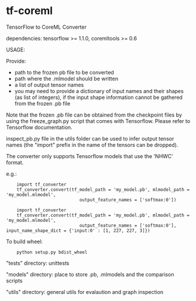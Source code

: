 # tf-coreml
TensorFlow to CoreML Converter

dependencies: tensorflow >= 1.1.0, coremltools >= 0.6

USAGE:

Provide:
- path to the frozen pb file to be converted 
- path where the .mlmodel should be written
- a list of output tensor names 
- you may need to provide a dictionary of input names and their shapes (as list of integers), if the input shape information cannot be gathered from the frozen .pb file

Note that the frozen .pb file can be obtained from the checkpoint files
by using the freeze_graph.py script that comes with Tensorflow. Please refer to Tensorflow documentation.

inspect_pb.py file in the utils folder can be used to infer output tensor names 
(the "import" prefix in the name of the tensors can be dropped). 

The converter only supports Tensorflow models that use the 'NHWC' format. 

e.g.: 

```
	import tf_converter
	tf_converter.convert(tf_model_path = 'my_model.pb', mlmodel_path = 'my_model.mlmodel', 
							output_feature_names = ['softmax:0'])					
```
```
	import tf_converter
	tf_converter.convert(tf_model_path = 'my_model.pb', mlmodel_path = 'my_model.mlmodel', 
							output_feature_names = ['softmax:0'], input_name_shape_dict = {'input:0' : [1, 227, 227, 3]})					
```


To build wheel: 
```
	python setup.py bdist_wheel
```

"tests" directory: unittests

"models" directory: place to store .pb, .mlmodels and the comparison scripts

"utils" directory: general utils for evalaution and graph inspection